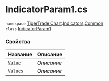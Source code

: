 
# IndicatorParam1.cs
`namespace` [TigerTrade.Chart](../../../../../TigerTrade.Chart.md).[Indicators](../../../../../TigerTrade.Chart/Indicators.md).[Common](../../../../../TigerTrade.Chart/Indicators/Common.md)  
    `class` [IndicatorParam1](../../IndicatorParam1.cs.md)

### Свойства
| Название | Описание |
| --- | --- |
| [`Value`](./Свойства/Value.md) | *Описание* |
| [`Values`](./Свойства/Values.md) | *Описание* |
